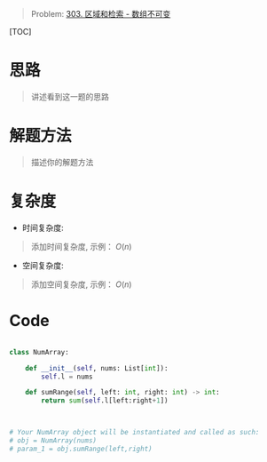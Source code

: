 > Problem: [303. 区域和检索 - 数组不可变](https://leetcode.cn/problems/range-sum-query-immutable/description/)

[TOC]

# 思路
> 讲述看到这一题的思路

# 解题方法
> 描述你的解题方法

# 复杂度
- 时间复杂度: 
> 添加时间复杂度, 示例： $O(n)$

- 空间复杂度: 
> 添加空间复杂度, 示例： $O(n)$

# Code
```Python []

class NumArray:

    def __init__(self, nums: List[int]):
        self.l = nums

    def sumRange(self, left: int, right: int) -> int:
        return sum(self.l[left:right+1])



# Your NumArray object will be instantiated and called as such:
# obj = NumArray(nums)
# param_1 = obj.sumRange(left,right)
```

